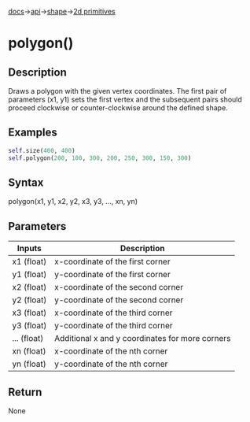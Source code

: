 [docs](/docs/)→[api](/docs/api)→[shape](/docs/api/shape/)→[2d primitives](/docs/api/shape/2d_primitives/)

# polygon()

## Description

Draws a polygon with the given vertex coordinates. The first pair of parameters (x1, y1) sets the first vertex and the subsequent pairs should proceed clockwise or counter-clockwise around the defined shape.

## Examples

```py
self.size(400, 400)
self.polygon(200, 100, 300, 200, 250, 300, 150, 300)
```

## Syntax

polygon(x1, y1, x2, y2, x3, y3, ..., xn, yn)

## Parameters

| Inputs | Description |
|--------|-------------|
| x1	(float) | x-coordinate of the first corner |
| y1	(float) | y-coordinate of the first corner |
| x2	(float) | x-coordinate of the second corner |
| y2	(float) | y-coordinate of the second corner |
| x3	(float) | x-coordinate of the third corner |
| y3	(float) | y-coordinate of the third corner |
| ...	(float) | Additional x and y coordinates for more corners |
| xn	(float) | x-coordinate of the nth corner |
| yn	(float) | y-coordinate of the nth corner |

## Return

None
